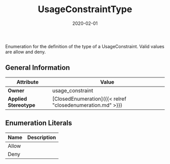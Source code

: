 ﻿---
title: UsageConstraintType
toc: false
type: specs
date: "2020-02-01"
draft: false
specification: VEC
version: 1.2.0
documentType: "Recommendation"
elementType: Class
classes:
  - UsageConstraintType
menu_name: vec-1.2.0
---
<p> Enumeration for the definition of the type of a UsageConstraint. Valid values are allow and deny.      </p>

## General Information

| Attribute               | Value |
|-------------------------|-------|
| **Owner**               | usage_constraint |
| **Applied Stereotype**  | [ClosedEnumeration]({{< relref "closedenumeration.md" >}})<br/>  |

## Enumeration Literals
| Name          | **Description** |
|---------------|-----------------|
| Allow |  |
| Deny |  |
